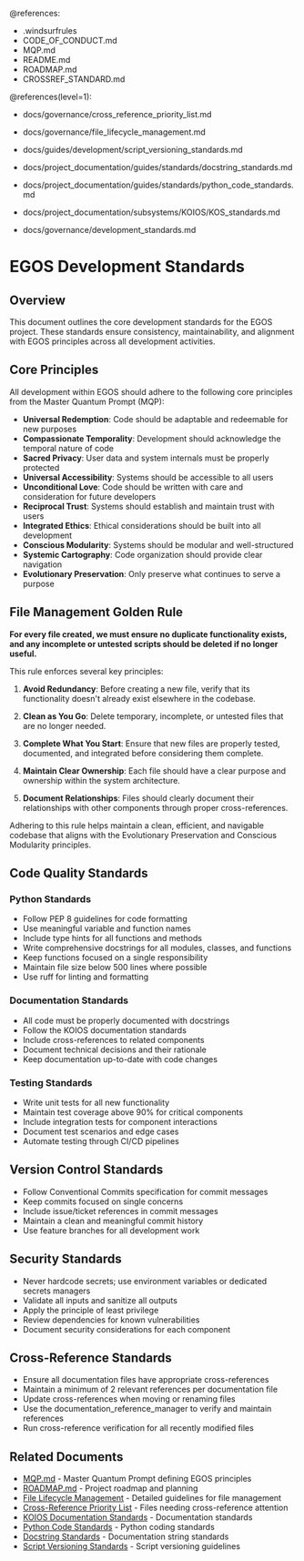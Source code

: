 @references:
- .windsurfrules
- CODE_OF_CONDUCT.md
- MQP.md
- README.md
- ROADMAP.md
- CROSSREF_STANDARD.md

@references(level=1):
  - docs/governance/cross_reference_priority_list.md
  - docs/governance/file_lifecycle_management.md
  - docs/guides/development/script_versioning_standards.md
  - docs/project_documentation/guides/standards/docstring_standards.md
  - docs/project_documentation/guides/standards/python_code_standards.md
  - docs/project_documentation/subsystems/KOIOS/KOS_standards.md






  - docs/governance/development_standards.md

# EGOS Development Standards

## Overview

This document outlines the core development standards for the EGOS project. These standards ensure consistency, maintainability, and alignment with EGOS principles across all development activities.

## Core Principles

All development within EGOS should adhere to the following core principles from the Master Quantum Prompt (MQP):

- **Universal Redemption**: Code should be adaptable and redeemable for new purposes
- **Compassionate Temporality**: Development should acknowledge the temporal nature of code
- **Sacred Privacy**: User data and system internals must be properly protected
- **Universal Accessibility**: Systems should be accessible to all users
- **Unconditional Love**: Code should be written with care and consideration for future developers
- **Reciprocal Trust**: Systems should establish and maintain trust with users
- **Integrated Ethics**: Ethical considerations should be built into all development
- **Conscious Modularity**: Systems should be modular and well-structured
- **Systemic Cartography**: Code organization should provide clear navigation
- **Evolutionary Preservation**: Only preserve what continues to serve a purpose

## File Management Golden Rule

**For every file created, we must ensure no duplicate functionality exists, and any incomplete or untested scripts should be deleted if no longer useful.**

This rule enforces several key principles:

1. **Avoid Redundancy**: Before creating a new file, verify that its functionality doesn't already exist elsewhere in the codebase.

2. **Clean as You Go**: Delete temporary, incomplete, or untested files that are no longer needed.

3. **Complete What You Start**: Ensure that new files are properly tested, documented, and integrated before considering them complete.

4. **Maintain Clear Ownership**: Each file should have a clear purpose and ownership within the system architecture.

5. **Document Relationships**: Files should clearly document their relationships with other components through proper cross-references.

Adhering to this rule helps maintain a clean, efficient, and navigable codebase that aligns with the Evolutionary Preservation and Conscious Modularity principles.

## Code Quality Standards

### Python Standards

- Follow PEP 8 guidelines for code formatting
- Use meaningful variable and function names
- Include type hints for all functions and methods
- Write comprehensive docstrings for all modules, classes, and functions
- Keep functions focused on a single responsibility
- Maintain file size below 500 lines where possible
- Use ruff for linting and formatting

### Documentation Standards

- All code must be properly documented with docstrings
- Follow the KOIOS documentation standards
- Include cross-references to related components
- Document technical decisions and their rationale
- Keep documentation up-to-date with code changes

### Testing Standards

- Write unit tests for all new functionality
- Maintain test coverage above 90% for critical components
- Include integration tests for component interactions
- Document test scenarios and edge cases
- Automate testing through CI/CD pipelines

## Version Control Standards

- Follow Conventional Commits specification for commit messages
- Keep commits focused on single concerns
- Include issue/ticket references in commit messages
- Maintain a clean and meaningful commit history
- Use feature branches for all development work

## Security Standards

- Never hardcode secrets; use environment variables or dedicated secrets managers
- Validate all inputs and sanitize all outputs
- Apply the principle of least privilege
- Review dependencies for known vulnerabilities
- Document security considerations for each component

## Cross-Reference Standards

- Ensure all documentation files have appropriate cross-references
- Maintain a minimum of 2 relevant references per documentation file
- Update cross-references when moving or renaming files
- Use the documentation_reference_manager to verify and maintain references
- Run cross-reference verification for all recently modified files

## Related Documents

- [MQP.md](../MQP.md) - Master Quantum Prompt defining EGOS principles
- [ROADMAP.md](../ROADMAP.md) - Project roadmap and planning
- [File Lifecycle Management](./file_lifecycle_management.md) - Detailed guidelines for file management
- [Cross-Reference Priority List](./cross_reference_priority_list.md) - Files needing cross-reference attention
- [KOIOS Documentation Standards](../project_documentation/subsystems/KOIOS/KOS_standards.md) - Documentation standards
- [Python Code Standards](../project_documentation/guides/standards/python_code_standards.md) - Python coding standards
- [Docstring Standards](../project_documentation/guides/standards/docstring_standards.md) - Documentation string standards
- [Script Versioning Standards](../guides/development/script_versioning_standards.md) - Script versioning guidelines